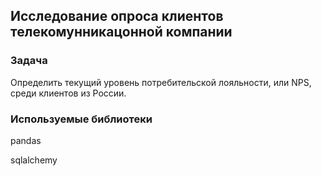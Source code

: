 ## Исследование опроса клиентов телекомунникацонной компании
### Задача
Определить текущий уровень потребительской лояльности, или NPS, среди клиентов из России. 
### Используемые библиотеки
pandas

sqlalchemy

